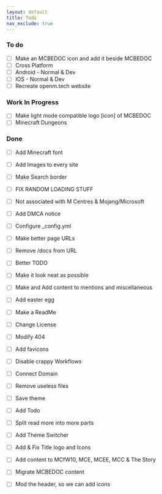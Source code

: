 ```yaml
---
layout: default
title: Todo
nav_exclude: true
---
```


### To do

- [ ] Make an MCBEDOC icon and add it beside MCBEDOC
- [ ] Cross Platform  
- [ ] Android - Normal & Dev  
- [ ] IOS - Normal & Dev  
- [ ] Recreate openm.tech website  

### Work In Progress

- [ ] Make light mode compatible logo [icon] of MCBEDOC
- [ ] Minecraft Dungeons  

### Done

- [ ] Add Minecraft font  
- [ ] Add Images to every site  
- [ ] Make Search border  
- [ ] FIX RANDOM LOADING STUFF  
- [ ] Not associated with M Centres & Mojang/Microsoft  
- [ ] Add DMCA notice  
- [ ] Configure _config.yml  
- [ ] Make better page URLs  
- [ ] Remove /docs from URL  
- [ ] Better TODO  
- [ ] Make it look neat as possible  
- [ ] Make and Add content to mentions and miscellaneous  
- [ ] Add easter egg  
- [ ] Make a ReadMe  
- [ ] Change License  
- [ ] Modify 404  
- [ ] Add favicons  
- [ ] Disable crappy Workflows  
- [ ] Connect Domain  
- [ ] Remove useless files  
- [ ] Save theme  
- [ ] Add Todo  
- [ ] Split read more into more parts  
- [ ] Add Theme Switcher  
- [ ] Add & Fix Title logo and Icons  
- [ ] Add content to MCfW10, MCE, MCEE, MCC & The Story  
- [ ] Migrate MCBEDOC content  
- [ ] Mod the header, so we can add icons  

